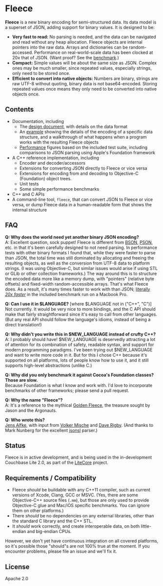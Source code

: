 # Fleece

__Fleece__ is a new binary encoding for semi-structured data. Its data model is a superset of JSON, adding support for binary values. It is designed to be:

* **Very fast to read:** No parsing is needed, and the data can be navigated and read without any heap allocation. Fleece objects are internal pointers into the raw data. Arrays and dictionaries can be random-accessed. Performance on real-world-scale data has been clocked at 20x that of JSON. (Want proof? See the [benchmark](Performance.md).)
* **Compact:** Simple values will be about the same size as JSON. Complex ones may be much smaller, since repeated values, especially strings, only need to be stored once.
* **Efficient to convert into native objects:** Numbers are binary, strings are raw UTF-8 without quoting, binary data is not base64-encoded. Storing repeated values once means they only need to be converted into native objects once.

## Contents

* Documentation, including
    * The [design document](Fleece.md), with details on the data format
    * An [example](Example.md) showing the details of the encoding of a specific data structure, and a walkthrough of what happens when a program works with the resulting Fleece objects
    * [Performance](Performance.md) figures based on the included test suite, including comparisons to JSON parsing using Apple's Foundation framework
* A C++ reference implementation, including
    * Encoder and decoder/accessors
    * Extensions for converting JSON directly to Fleece or vice versa
    * Extensions for encoding from and decoding to Objective-C (Foundation) object trees.
    * Unit tests
    * Some simple performance benchmarks
* C++ and C APIs
* A command-line tool, `fleece`, that can convert JSON to Fleece or vice versa, or dump Fleece data in a human-readable form that shows the internal structure

## FAQ

**Q: Why does the world need yet another binary JSON encoding?**  
A: Excellent question, sock puppet! Fleece is different from [BSON](http://bsonspec.org), [PSON](https://github.com/dcodeIO/PSON), etc. in that it's been carefully designed to not need parsing. In performance tests with other binary formats I found that, while they were faster to parse than JSON, the total time was still dominated by allocating and freeing the resulting objects, as well as the conversion from UTF-8 data to platform strings. (I was using Objective-C, but similar issues would arise if using STL or GLib or other collection frameworks.) The way around this is to structure the encoded data more like a memory dump, with "pointers" (relative byte offsets) and fixed-width random-accessible arrays. That's what Fleece does. As a result, it's many times faster to work with than JSON; [literally _20x faster_](Performance.md) in the included benchmark run on a Macbook Pro.

**Q: Can I use it in $LANGUAGE?** [where $LANGUAGE not in ("C++", "C")]  
Not currently. It would be very nice to more bindings, and the C API should make that fairly
straightforward since it's easy to call from other languages. (But any real API should follow
the language's idioms, instead of being a direct translation!)

**Q: Why didn't you write this in $NEW_LANGUAGE instead of crufty C++?**  
A: I probably should have! $NEW_LANGUAGE is deservedly attracting a lot of attention for its combination of safety, readable syntax, and support for modern programming paradigms. I've been trying out $NEW_LANGUAGE and want to write more code in it. But for this I chose C++ because it's supported on all platforms, lots of people know how to use it, and it still supports high-level abstractions (unlike C.)

**Q: Why did you only benchmark it against Cocoa's Foundation classes? Those are slow.**  
Because Foundation is what I know and work with. I'd love to incorporate benchmarks of other frameworks; please send a pull request.

**Q: Why the name "Fleece"?**  
A: It's a reference to the mythical [Golden Fleece](https://en.wikipedia.org/wiki/Golden_Fleece), the treasure sought by Jason and the Argonauts.

**Q: Who wrote this?**  
[Jens Alfke](https://github.com/snej), with input from [Volker Mische](https://github.com/vmx) and [Dave Rigby](https://github.com/daverigby). (And thanks to Mark Nunberg for the excellent [jsonsl](https://github.com/mnunberg/jsonsl) parser.)

## Status

Fleece is in active development, and is being used in the in-development Couchbase Lite 2.0, as part of the [LiteCore](https://github.com/couchbase/couchbase-lite-core) project.

## Requirements / Compatibility

* Fleece _should_ be buildable with any C++11 compiler, such as current versions of Xcode, Clang, GCC or MSVC. (Yes, there are some Objective-C++ source files (`.mm`), but those are only used to provide Objective-C glue and Mac/iOS specific benchmarks. You can ignore them on other platforms.)
* There _should_ be no dependencies on any external libraries, other than the standard C library and the C++ STL.
* It _should_ work correctly, and create interoperable data, on both little-endian and big-endian CPUs.

However, we don't yet have continuous integration on all covered platforms, so it's possible those "should"s are not 100% true at the moment. If you encounter problems, please file an issue and we'll fix it.

## License

Apache 2.0
